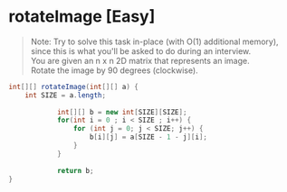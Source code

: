 # rotateImage [Easy]
>Note: Try to solve this task in-place (with O(1) additional memory), <br>since this is what you'll be asked to do during an interview. <br>You are given an n x n 2D matrix that represents an image.<br> Rotate the image by 90 degrees (clockwise).


```java
int[][] rotateImage(int[][] a) {
    int SIZE = a.length;
    
			int[][] b = new int[SIZE][SIZE];
			for(int i = 0 ; i < SIZE ; i++) {
				for (int j = 0; j < SIZE; j++) {
					b[i][j] = a[SIZE - 1 - j][i];
				}
			}
					
			return b;
}
```